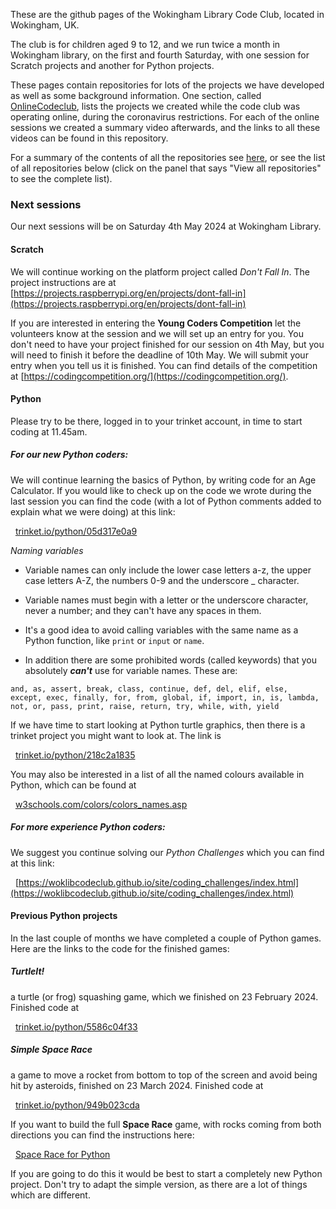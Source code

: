 <!--

**Here are some ideas to get you started:**

🙋‍♀️ A short introduction - what is your organization all about?
🌈 Contribution guidelines - how can the community get involved?
👩‍💻 Useful resources - where can the community find your docs? Is there anything else the community should know?
🍿 Fun facts - what does your team eat for breakfast?
🧙 Remember, you can do mighty things with the power of [Markdown](https://docs.github.com/github/writing-on-github/getting-started-with-writing-and-formatting-on-github/basic-writing-and-formatting-syntax)
-->
These are the github pages of the Wokingham Library Code Club, located in Wokingham, UK.

The club is for children aged 9 to 12, and we run twice a month in Wokingham library, on the first and fourth Saturday, with one session for Scratch projects and another for Python projects.

These pages contain repositories for lots of the projects we have developed as well as some background information. One section, called [OnlineCodeclub](https://github.com/WokLibCodeClub/OnlineCodeclub), lists the projects we created while the code club was operating online, during the coronavirus restrictions. For each of the online sessions we created a summary video afterwards, and the links to all these videos can be found in this repository.

For a summary of the contents of all the repositories see [here](https://github.com/WokLibCodeClub/woklibcodeclub.github.io), or see the list of all repositories below (click on the panel that says "View all repositories" to see the complete list).

### Next sessions

Our next sessions will be on Saturday 4th May 2024 at Wokingham Library.

#### Scratch

We will continue working on the platform project called *Don't Fall In*. The project instructions are at [https://projects.raspberrypi.org/en/projects/dont-fall-in](https://projects.raspberrypi.org/en/projects/dont-fall-in)

If you are interested in entering the **Young Coders Competition** let the volunteers know at the session and we will set up an entry for you. You don't need to have your project finished for our session on 4th May, but you will need to finish it before the deadline of 10th May. We will submit your entry when you tell us it is finished. You can find details of the competition at [https://codingcompetition.org/](https://codingcompetition.org/).

#### Python

Please try to be there, logged in to your trinket account, in time to start coding at 11.45am.

##### For our new Python coders:

We will continue learning the basics of Python, by writing code for an Age Calculator. If you would like to check up on the code we wrote during the last session you can find the code (with a lot of Python comments added to explain what we were doing) at this link:

&nbsp;&nbsp;[trinket.io/python/05d317e0a9](https://trinket.io/python/05d317e0a9)

*Naming variables*

- Variable names can only include the lower case letters a-z, the upper case letters A-Z, the numbers 0-9 and the underscore _ character.

- Variable names must begin with a letter or the underscore character, never a number; and they can't have any spaces in them.

- It's a good idea to avoid calling variables with the same name as a Python function, like <code>print</code> or <code>input</code> or <code>name</code>.

- In addition there are some prohibited words (called keywords) that you absolutely ***can't*** use for variable names. These are:

<code>and, as, assert, break, class, continue, def, del, elif, else, except, exec, finally, for, from, global, if, import, in, is, lambda, not, or, pass, print, raise, return, try, while, with, yield</code>

If we have time to start looking at Python turtle graphics, then there is a trinket project you might want to look at. The link is

&nbsp;&nbsp;[trinket.io/python/218c2a1835](https://trinket.io/python/218c2a1835)

You may also be interested in a list of all the named colours available in Python, which can be found at

&nbsp;&nbsp;[w3schools.com/colors/colors_names.asp](https://www.w3schools.com/colors/colors_names.asp)

##### For more experience Python coders:

We suggest you continue solving our *Python Challenges* which you can find at this link:

&nbsp;&nbsp;[https://woklibcodeclub.github.io/site/coding_challenges/index.html](https://woklibcodeclub.github.io/site/coding_challenges/index.html)

#### Previous Python projects

In the last couple of months we have completed a couple of Python games. Here are the links to the code for the finished games:

##### TurtleIt!

a turtle (or frog) squashing game, which we finished on 23 February 2024. Finished code at

&nbsp;&nbsp;[trinket.io/python/5586c04f33](https://trinket.io/python/5586c04f33)

##### Simple Space Race

a game to move a rocket from bottom to top of the screen and avoid being hit by asteroids, finished on 23 March 2024. Finished code at

&nbsp;&nbsp;[trinket.io/python/949b023cda](https://trinket.io/python/949b023cda)

If you want to build the full **Space Race** game, with rocks coming from both directions you can find the instructions here:

&nbsp;&nbsp;[Space Race for Python](https://github.com/WokLibCodeClub/OnlineCodeclub/blob/master/space_race.md)

If you are going to do this it would be best to start a completely new Python project. Don't try to adapt the simple version, as there are a lot of things which are different.

